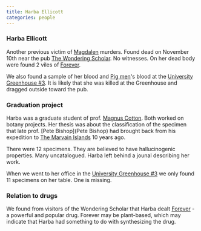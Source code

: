 ```yaml
---
title: Harba Ellicott
categories: people
---
```


### Harba Ellicott
Another previous victim of [Magdalen](Magdalen) murders. Found dead on November 10th near the pub [The Wondering Scholar](TheWonderingScholar). No witnesses.
On her dead body were found 2 viles of [Forever](Forever).

We also found a sample of her blood and [Pig men](pigmen)'s blood at the [University Greenhouse #3](UniversityGreenhouse). It is likely that she was killed at the Greenhouse and dragged outside toward the pub.

### Graduation project
Harba was a graduate student of prof. [Magnus Cotton](MagnusCotton). Both worked on botany projects. Her thesis was about the classification of the specimen that late prof. [Pete Bishop](Pete Bishop) had brought back from his expedition to [The Marvain Islands](TheMarvainIslands) 10 years ago. 

There were 12 specimens. They are believed to have hallucinogenic properties. Many uncatalogued. Harba left behind a jounal describing her work. 

When we went to her office in the [University Greenhouse #3](UniversityGreenhouse) we only found 11 specimens on her table. One is missing.

### Relation to drugs
We found from visitors of the Wondering Scholar that Harba dealt [Forever](Forever) - a powerful and popular drug. Forever may be plant-based, which may indicate that Harba had something to do with synthesizing the drug.
